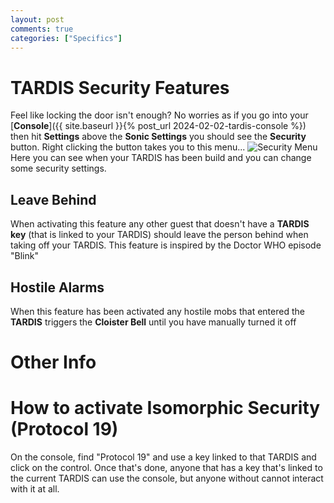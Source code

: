 ```yaml
---
layout: post
comments: true
categories: ["Specifics"]
---
```

# TARDIS Security Features
Feel like locking the door isn't enough? No worries as if you go into your [**Console**]({{ site.baseurl }}{% post_url 2024-02-02-tardis-console %}) then hit **Settings** above the **Sonic Settings** you should see the **Security** button. Right clicking the button takes you to this menu...
![Security Menu](https://github.com/Loqor/ait/assets/152225935/1826db81-aa3d-49ea-abc9-4e5fa1f4910f)
Here you can see when your TARDIS has been build and you can change some security settings.

## Leave Behind
When activating this feature any other guest that doesn't have a **TARDIS key** (that is linked to your TARDIS) should leave the person behind when taking off your TARDIS. This feature is inspired by the Doctor WHO episode "Blink"

## Hostile Alarms
When this feature has been activated any hostile mobs that entered the **TARDIS** triggers the **Cloister Bell** until you have manually turned it off

# Other Info
# How to activate Isomorphic Security (Protocol 19)
On the console, find "Protocol 19" and use a key linked to that TARDIS and click on the control. Once that's done, anyone that has a key that's linked to the current TARDIS can use the console, but anyone without cannot interact with it at all.
